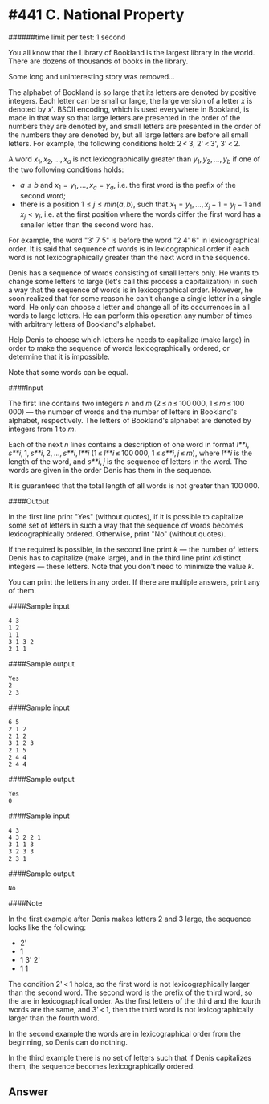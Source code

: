 # #441 C. National Property

######time limit per test: 1 second

You all know that the Library of Bookland is the largest library in the world. There are dozens of thousands of books in the library.

Some long and uninteresting story was removed...

The alphabet of Bookland is so large that its letters are denoted by positive integers. Each letter can be small or large, the large version of a letter $x$ is denoted by $x'$. BSCII encoding, which is used everywhere in Bookland, is made in that way so that large letters are presented in the order of the numbers they are denoted by, and small letters are presented in the order of the numbers they are denoted by, but all large letters are before all small letters. For example, the following conditions hold: 2 < 3, 2' < 3', 3' < 2.

A word $x_1$, $x_2$, ..., $x_a$ is not lexicographically greater than $y_1$, $y_2$, ..., $y_b$ if one of the two following conditions holds:

- $a ≤ b$ and $x_1 = y_1$, ..., $x_a = y_a$, i.e. the first word is the prefix of the second word;
- there is a position $1 ≤ j ≤ min(a, b)$, such that $x_1 = y_1$, ..., $x_j - 1 = y_j - 1$ and $x_j < y_j$, i.e. at the first position where the words differ the first word has a smaller letter than the second word has.

For example, the word "3' 7 5" is before the word "2 4' 6" in lexicographical order. It is said that sequence of words is in lexicographical order if each word is not lexicographically greater than the next word in the sequence.

Denis has a sequence of words consisting of small letters only. He wants to change some letters to large (let's call this process a capitalization) in such a way that the sequence of words is in lexicographical order. However, he soon realized that for some reason he can't change a single letter in a single word. He only can choose a letter and change all of its occurrences in all words to large letters. He can perform this operation any number of times with arbitrary letters of Bookland's alphabet.

Help Denis to choose which letters he needs to capitalize (make large) in order to make the sequence of words lexicographically ordered, or determine that it is impossible.

Note that some words can be equal.

####Input

The first line contains two integers *n* and *m* (2 ≤ *n* ≤ 100 000, 1 ≤ *m* ≤ 100 000) — the number of words and the number of letters in Bookland's alphabet, respectively. The letters of Bookland's alphabet are denoted by integers from 1 to *m*.

Each of the next *n* lines contains a description of one word in format *l**i*, *s**i*, 1, *s**i*, 2, ..., *s**i*, *l**i* (1 ≤ *l**i* ≤ 100 000, 1 ≤ *s**i*, *j* ≤ *m*), where *l**i* is the length of the word, and *s**i*, *j* is the sequence of letters in the word. The words are given in the order Denis has them in the sequence.

It is guaranteed that the total length of all words is not greater than 100 000.

####Output

In the first line print "Yes" (without quotes), if it is possible to capitalize some set of letters in such a way that the sequence of words becomes lexicographically ordered. Otherwise, print "No" (without quotes).

If the required is possible, in the second line print *k* — the number of letters Denis has to capitalize (make large), and in the third line print *k*distinct integers — these letters. Note that you don't need to minimize the value *k*.

You can print the letters in any order. If there are multiple answers, print any of them.

####Sample input

```
4 3
1 2
1 1
3 1 3 2
2 1 1
```

####Sample output

```
Yes
2
2 3 
```

####Sample input

```
6 5
2 1 2
2 1 2
3 1 2 3
2 1 5
2 4 4
2 4 4
```

####Sample output

```
Yes
0
```

####Sample input

```
4 3
4 3 2 2 1
3 1 1 3
3 2 3 3
2 3 1
```

####Sample output

```
No
```

####Note

In the first example after Denis makes letters 2 and 3 large, the sequence looks like the following:

- 2'
- 1
- 1 3' 2'
- 1 1

The condition 2' < 1 holds, so the first word is not lexicographically larger than the second word. The second word is the prefix of the third word, so the are in lexicographical order. As the first letters of the third and the fourth words are the same, and 3' < 1, then the third word is not lexicographically larger than the fourth word.

In the second example the words are in lexicographical order from the beginning, so Denis can do nothing.

In the third example there is no set of letters such that if Denis capitalizes them, the sequence becomes lexicographically ordered.

## Answer



```c++

```

